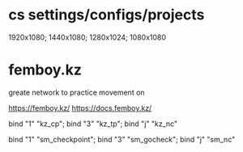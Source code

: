# cs settings/configs/projects
1920x1080; 1440x1080; 1280x1024; 1080x1080
# femboy.kz
greate network to practice movement on

https://femboy.kz/
https://docs.femboy.kz/

bind "1" "kz_cp"; bind "3" "kz_tp"; bind "j" "kz_nc"

bind "1" "sm_checkpoint"; bind "3" "sm_gocheck"; bind "j" "sm_nc"
